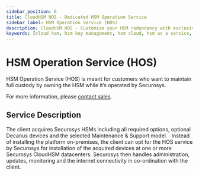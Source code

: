 ```yaml
---
sidebar_position: 6
title: CloudHSM HOS - Dedicated HSM Operation Service
sidebar_label: HSM Operation Service (HOS)
description: CloudHSM HOS - Customize your HSM redundancy with exclusive client-owned E-series or X-series options. Secure your data with customizable partitions in the CloudHSM environment.
keywords: [cloud hsm, hsm key management, hsm cloud, hsm as a service, cloud based hsm, hsm digital signature, hsm services, hsm service, what is cloud hsm, hsm signing, hsm pki, hsm encryption, code signing hsm, hsm key, code signing service, hsm code signing, cloud code signing, cloud encryption key management, cloud hardware security module, cloudhsm vs kms, code signing certificate, key management hsm, microsoft encryption key management, hsm aws, document signing services, code signing, hsm providers, code signing as a service, aws cloudhsm documentation, hsm pricing]
---
```


# HSM Operation Service (HOS)

HSM Operation Service (HOS) is meant for customers who want to maintain full custody by owning the HSM while it’s operated by Securosys.

For more information, please [contact sales](https://www.securosys.com/en/contact).

## Service Description

The client acquires Securosys HSMs including all required options, optional Decanus devices and the selected Maintenance & Support model.
 
Instead of installing the platform on-premises, the client can opt for the HOS service by Securosys for installation of the acquired devices at one or more Securosys CloudHSM datacenters. Securosys then handles administration, updates, monitoring and the internet connectivity in co-ordination with the client.